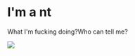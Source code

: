 <!DOCTYPE html>
<html>
 <head>
   <meta charset="utf-8">
   <title>MyFirstCode</title>
 </head>
 <body>
   <h1>I'm a nt</h1>
   <p>What I'm fucking doing?Who can tell me?</p>
   <img src="3dbd5f8ae8c86c54.png">
 </body>
</html>
